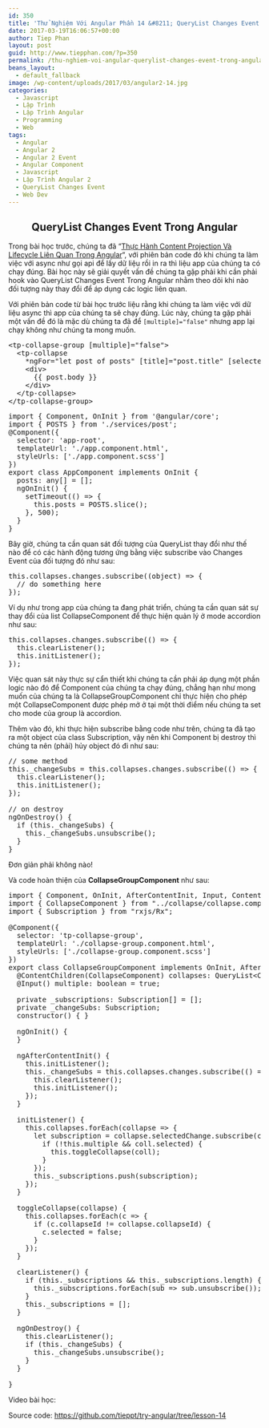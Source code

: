 ```yaml
---
id: 350
title: 'Thử Nghiệm Với Angular Phần 14 &#8211; QueryList Changes Event Trong Angular'
date: 2017-03-19T16:06:57+00:00
author: Tiep Phan
layout: post
guid: http://www.tiepphan.com/?p=350
permalink: /thu-nghiem-voi-angular-querylist-changes-event-trong-angular/
beans_layout:
  - default_fallback
image: /wp-content/uploads/2017/03/angular2-14.jpg
categories:
  - Javascript
  - Lập Trình
  - Lập Trình Angular
  - Programming
  - Web
tags:
  - Angular
  - Angular 2
  - Angular 2 Event
  - Angular Component
  - Javascript
  - Lập Trình Angular 2
  - QueryList Changes Event
  - Web Dev
---
```

<h2 style="text-align: center;">
  QueryList Changes Event Trong Angular
</h2>

Trong bài học trước, chúng ta đã &#8220;<a href="http://www.tiepphan.com/thu-nghiem-voi-angular-thuc-hanh-content-projection-va-lifecycle-angular/" target="_blank" rel="noopener noreferrer">Thực Hành Content Projection Và Lifecycle Liên Quan Trong Angular</a>&#8220;, với phiên bản code đó khi chúng ta làm việc với async như gọi api để lấy dữ liệu rồi in ra thì liệu app của chúng ta có chạy đúng. Bài học này sẽ giải quyết vấn đề chúng ta gặp phải khi cần phải hook vào QueryList Changes Event Trong Angular nhằm theo dõi khi nào đối tượng này thay đổi để áp dụng các logic liên quan.

<!--more-->

Với phiên bản code từ bài học trước liệu rằng khi chúng ta làm việc với dữ liệu async thì app của chúng ta sẽ chạy đúng. Lúc này, chúng ta gặp phải một vấn đề đó là mặc dù chúng ta đã để `[multiple]="false"` nhưng app lại chạy không như chúng ta mong muốn.

<pre class="brush:html" title="app.component.html">&lt;tp-collapse-group [multiple]="false"&gt;
  &lt;tp-collapse
    *ngFor="let post of posts" [title]="post.title" [selected]="false"&gt;
    &lt;div&gt;
      {{ post.body }}
    &lt;/div&gt;
  &lt;/tp-collapse&gt;
&lt;/tp-collapse-group&gt;
</pre>

<pre class="brush:js" title="app.component.ts">import { Component, OnInit } from '@angular/core';
import { POSTS } from './services/post';
@Component({
  selector: 'app-root',
  templateUrl: './app.component.html',
  styleUrls: ['./app.component.scss']
})
export class AppComponent implements OnInit {
  posts: any[] = [];
  ngOnInit() {
    setTimeout(() =&gt; {
      this.posts = POSTS.slice();
    }, 500);
  }
}</pre>

Bây giờ, chúng ta cần quan sát đối tượng của QueryList thay đổi như thế nào để có các hành động tương ứng bằng việc subscribe vào Changes Event của đối tượng đó như sau:

<pre class="brush:js">this.collapses.changes.subscribe((object) =&gt; {
  // do something here
});</pre>

Ví dụ như trong app của chúng ta đang phát triển, chúng ta cần quan sát sự thay đổi của list CollapseComponent để thực hiện quản lý ở mode accordion như sau:

<pre class="brush:js">this.collapses.changes.subscribe(() =&gt; {
  this.clearListener();
  this.initListener();
});</pre>

Việc quan sát này thực sự cẩn thiết khi chúng ta cần phải áp dụng một phần logic nào đó để Component của chúng ta chạy đúng, chẳng hạn như mong muốn của chúng ta là CollapseGroupComponent chỉ thực hiện cho phép một CollapseComponent được phép mở ở tại một thời điểm nếu chúng ta set cho mode của group là accordion.

Thêm vào đó, khi thực hiện subscribe bằng code như trên, chúng ta đã tạo ra một object của class Subscription, vậy nên khi Component bị destroy thì chúng ta nên (phải) hủy object đó đi như sau:

<pre class="brush:js">// some method
this._changeSubs = this.collapses.changes.subscribe(() =&gt; {
  this.clearListener();
  this.initListener();
});

// on destroy
ngOnDestroy() {
  if (this._changeSubs) {
    this._changeSubs.unsubscribe();
  }
}</pre>

Đơn giản phải không nào!

Và code hoàn thiện của **CollapseGroupComponent** như sau:

<pre class="brush:js">import { Component, OnInit, AfterContentInit, Input, ContentChildren, QueryList, OnDestroy } from '@angular/core';
import { CollapseComponent } from "../collapse/collapse.component";
import { Subscription } from "rxjs/Rx";

@Component({
  selector: 'tp-collapse-group',
  templateUrl: './collapse-group.component.html',
  styleUrls: ['./collapse-group.component.scss']
})
export class CollapseGroupComponent implements OnInit, AfterContentInit, OnDestroy {
  @ContentChildren(CollapseComponent) collapses: QueryList&lt;CollapseComponent&gt;;
  @Input() multiple: boolean = true;

  private _subscriptions: Subscription[] = [];
  private _changeSubs: Subscription;
  constructor() { }

  ngOnInit() {
  }

  ngAfterContentInit() {
    this.initListener();
    this._changeSubs = this.collapses.changes.subscribe(() =&gt; {
      this.clearListener();
      this.initListener();
    });
  }

  initListener() {
    this.collapses.forEach(collapse =&gt; {
      let subscription = collapse.selectedChange.subscribe(coll =&gt; {
        if (!this.multiple && coll.selected) {
          this.toggleCollapse(coll);
        }
      });
      this._subscriptions.push(subscription);
    });
  }

  toggleCollapse(collapse) {
    this.collapses.forEach(c =&gt; {
      if (c.collapseId != collapse.collapseId) {
        c.selected = false;
      }
    });
  }

  clearListener() {
    if (this._subscriptions && this._subscriptions.length) {
      this._subscriptions.forEach(sub =&gt; sub.unsubscribe());
    }
    this._subscriptions = [];
  }

  ngOnDestroy() {
    this.clearListener();
    if (this._changeSubs) {
      this._changeSubs.unsubscribe();
    }
  }

}</pre>

Video bài học:
  


Source code: <a href="https://github.com/tieppt/try-angular/tree/lesson-14" target="_blank" rel="noopener noreferrer">https://github.com/tieppt/try-angular/tree/lesson-14</a>